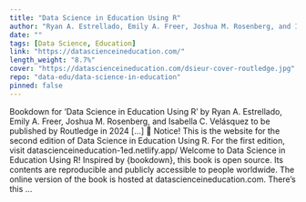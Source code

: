 ```yaml
---
title: "Data Science in Education Using R"
author: "Ryan A. Estrellado, Emily A. Freer, Joshua M. Rosenberg, and Isabella C. Velásquez"
date: ""
tags: [Data Science, Education]
link: "https://datascienceineducation.com/"
length_weight: "8.7%"
cover: "https://datascienceineducation.com/dsieur-cover-routledge.jpg"
repo: "data-edu/data-science-in-education"
pinned: false
---
```


Bookdown for ‘Data Science in Education Using R’ by Ryan A. Estrellado, Emily A. Freer, Joshua M. Rosenberg, and Isabella C. Velásquez to be published by Routledge in 2024 [...] 📘 Notice! This is the website for the second edition of Data Science in Education Using R. For the first edition, visit datascienceineducation-1ed.netlify.app/ Welcome to Data Science in Education Using R! Inspired by {bookdown}, this book is open source. Its contents are reproducible and publicly accessible to people worldwide. The online version of the book is hosted at datascienceineducation.com. There’s this ...
